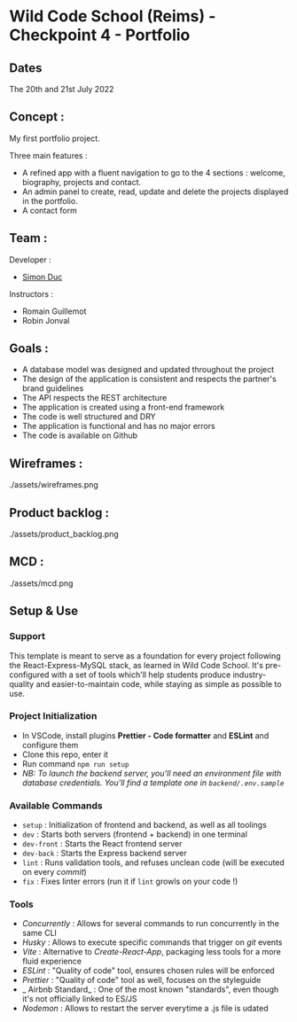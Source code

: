 # Wild Code School (Reims) - Checkpoint 4 - Portfolio

## Dates

The 20th and 21st July 2022

## Concept :

My first portfolio project.

Three main features :
- A refined app with a fluent navigation to go to the 4 sections : welcome, biography, projects and contact.
- An admin panel to create, read, update and delete the projects displayed in the portfolio.
- A contact form

## Team :

Developer :
- [Simon Duc](https://github.com/Simon-Duc "Simon Duc")

Instructors :
- Romain Guillemot
- Robin Jonval

## Goals :

- A database model was designed and updated throughout the project
- The design of the application is consistent and respects the partner's brand guidelines
- The API respects the REST architecture
- The application is created using a front-end framework
- The code is well structured and DRY
- The application is functional and has no major errors
- The code is available on Github

## Wireframes :

./assets/wireframes.png

## Product backlog :

./assets/product_backlog.png

## MCD :

./assets/mcd.png

## Setup & Use

### Support

This template is meant to serve as a foundation for every project following the React-Express-MySQL stack, as learned in Wild Code School.
It's pre-configured with a set of tools which'll help students produce industry-quality and easier-to-maintain code, while staying as simple as possible to use.

### Project Initialization

- In VSCode, install plugins **Prettier - Code formatter** and **ESLint** and configure them
- Clone this repo, enter it
- Run command `npm run setup`
- _NB: To launch the backend server, you'll need an environment file with database credentials. You'll find a template one in `backend/.env.sample`_

### Available Commands

- `setup` : Initialization of frontend and backend, as well as all toolings
- `dev` : Starts both servers (frontend + backend) in one terminal
- `dev-front` : Starts the React frontend server
- `dev-back` : Starts the Express backend server
- `lint` : Runs validation tools, and refuses unclean code (will be executed on every _commit_)
- `fix` : Fixes linter errors (run it if `lint` growls on your code !)

### Tools

- _Concurrently_ : Allows for several commands to run concurrently in the same CLI
- _Husky_ : Allows to execute specific commands that trigger on _git_ events
- _Vite_ : Alternative to _Create-React-App_, packaging less tools for a more fluid experience
- _ESLint_ : "Quality of code" tool, ensures chosen rules will be enforced
- _Prettier_ : "Quality of code" tool as well, focuses on the styleguide
- _ Airbnb Standard_ : One of the most known "standards", even though it's not officially linked to ES/JS
- _Nodemon_ : Allows to restart the server everytime a .js file is udated